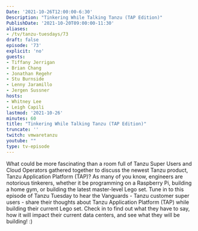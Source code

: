 ```yaml
---
Date: '2021-10-26T12:00:00-6:30'
Description: "Tinkering While Talking Tanzu (TAP Edition)"
PublishDate: '2021-10-20T09:00:00-11:30'
aliases:
- /tv/tanzu-tuesdays/73
draft: false
episode: '73'
explicit: 'no'
guests:
- Tiffany Jerrigan
- Brian Chang
- Jonathan Regehr
- Stu Burnside
- Lenny Jaramillo
- Jergen Sussner
hosts:
- Whitney Lee
- Leigh Capili
lastmod: '2021-10-26'
minutes: 60
title: "Tinkering While Talking Tanzu (TAP Edition)"
truncate: ''
twitch: vmwaretanzu
youtube: ""
type: tv-episode
---
```


What could be more fascinating than a room full of Tanzu Super Users and Cloud Operators gathered together to discuss the newest Tanzu product, Tanzu Application Platform (TAP)?  As many of you know, engineers are notorious tinkerers, whether it be programming on a Raspberry Pi, building a home gym, or building the latest master-level Lego set. Tune in to this episode of Tanzu Tuesday to hear the Vanguards - Tanzu customer super users - share their thoughts about Tanzu Application Platform (TAP) while building their current Lego set. Check in to find out what they have to say, how it will impact their current data centers, and see what they will be building! :) 